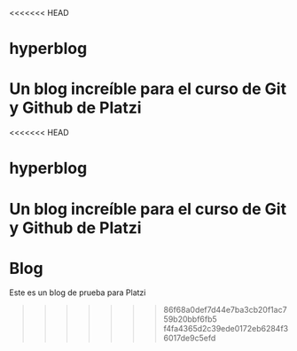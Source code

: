 <<<<<<< HEAD
# hyperblog
Un blog increíble para el curso de Git y Github de Platzi
=======
<<<<<<< HEAD
# hyperblog
Un blog increíble para el curso de Git y Github de Platzi
=======
# Blog
Este es un blog de prueba para Platzi
>>>>>>> 86f68a0def7d44e7ba3cb20f1ac759b20bbf6fb5
>>>>>>> f4fa4365d2c39ede0172eb6284f36017de9c5efd
